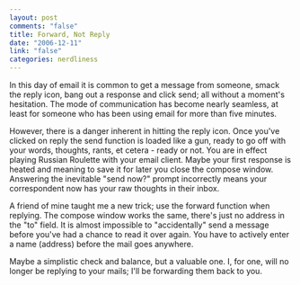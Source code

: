 ```yaml
--- 
layout: post
comments: "false"
title: Forward, Not Reply
date: "2006-12-11"
link: "false"
categories: nerdliness
---
```

In this day of email it is common to get a message from someone, smack the reply icon, bang out a response and click send; all without a moment's hesitation. The mode of communication has become nearly seamless, at least for someone who has been using email for more than five minutes.

However, there is a danger inherent in hitting the reply icon. Once you've clicked on reply the send function is loaded like a gun, ready to go off with your words, thoughts, rants, et cetera - ready or not. You are in effect playing Russian Roulette with your email client. Maybe your first response is heated and meaning to save it for later you close the compose window. Answering the inevitable "send now?" prompt incorrectly means your correspondent now has your raw thoughts in their inbox.

A friend of mine taught me a new trick; use the forward function when replying. The compose window works the same, there's just no address in the "to" field. It is almost impossible to "accidentally" send a message before you've had a chance to read it over again. You have to actively enter a name (address) before the mail goes anywhere.

Maybe a simplistic check and balance, but a valuable one. I, for one, will no longer be replying to your mails; I'll be forwarding them back to you.
